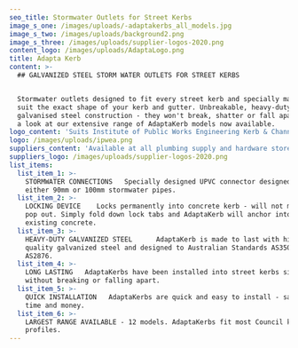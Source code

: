 ```yaml
---
seo_title: Stormwater Outlets for Street Kerbs
image_s_one: /images/uploads/-adaptakerbs_all_models.jpg
image_s_two: /images/uploads/background2.png
image_s_three: /images/uploads/supplier-logos-2020.png
content_logo: /images/uploads/AdaptaLogo.png
title: Adapta Kerb
content: >-
  ## GALVANIZED STEEL STORM WATER OUTLETS FOR STREET KERBS


  Stormwater outlets designed to fit every street kerb and specially made to
  suit the exact shape of your kerb and gutter. Unbreakable, heavy-duty
  galvanised steel construction - they won't break, shatter or fall apart! Take
  a look at our extensive range of AdaptaKerb models now available.
logo_content: 'Suits Institute of Public Works Engineering Kerb & Channel Profiles:'
logo: /images/uploads/ipwea.png
suppliers_content: 'Available at all plumbing supply and hardware stores:'
suppliers_logo: /images/uploads/supplier-logos-2020.png
list_items:
  list_item_1: >-
    STORMWATER CONNECTIONS   Specially designed UPVC connector designed to take
    either 90mm or 100mm stormwater pipes.
  list_item_2: >-
    LOCKING DEVICE    Locks permanently into concrete kerb - will not move or
    pop out. Simply fold down lock tabs and AdaptaKerb will anchor into new or
    existing concrete.
  list_item_3: >-
    HEAVY-DUTY GALVANIZED STEEL      AdaptaKerb is made to last with high
    quality galvanized steel and designed to Australian Standards AS3500 &
    AS2876.
  list_item_4: >-
    LONG LASTING   AdaptaKerbs have been installed into street kerbs since 1989
    without breaking or falling apart. 
  list_item_5: >-
    QUICK INSTALLATION   AdaptaKerbs are quick and easy to install - saving you
    time and money.
  list_item_6: >-
    LARGEST RANGE AVAILABLE - 12 models. AdaptaKerbs fit most Council kerb
    profiles.
---
```


